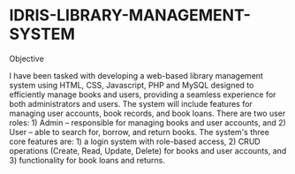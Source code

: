 # IDRIS-LIBRARY-MANAGEMENT-SYSTEM

Objective

I have been tasked with developing a web-based library management system using
HTML, CSS, Javascript, PHP and MySQL designed to efficiently manage books and users,
providing a seamless experience for both administrators and users. The system will
include features for managing user accounts, book records, and book loans. There are two
user roles: 1) Admin – responsible for managing books and user accounts, and 2) User –
able to search for, borrow, and return books. The system's three core features are: 1) a
login system with role-based access, 2) CRUD operations (Create, Read, Update, Delete)
for books and user accounts, and 3) functionality for book loans and returns.
